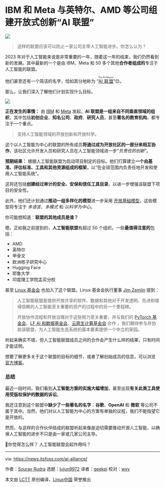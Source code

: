 [#]: subject: "'AI Alliance' for Open Innovation Formed By IBM and Meta With Intel, AMD, and More"
[#]: via: "https://news.itsfoss.com/ai-alliance/"
[#]: author: "Sourav Rudra https://news.itsfoss.com/author/sourav/"
[#]: collector: "lujun9972/lctt-scripts-1700446145"
[#]: translator: "geekpi"
[#]: reviewer: "wxy"
[#]: publisher: "wxy"
[#]: url: "https://linux.cn/article-16477-1.html"

IBM 和 Meta 与英特尔、AMD 等公司组建开放式创新“AI 联盟”
======

![][0]

> 这样的联盟应该可以防止一家公司主宰人工智能进步。你怎么认为？

2023 年对于人工智能来说是非常重要的一年，随着这一年的结束，我们仍然看到新的发展。其中最新的一个是由 IBM、Meta 和 50 多个其他**合作者组成的**专注于人工智能的联盟。

他们甚至还有一个简洁的名字，恰如其分地称为 “<ruby>[AI 联盟][1]<rt>The AI Alliance</rt></ruby>”😊。

那么，让我们深入了解他们计划实现什么目标。

![][2]

**正在发生的事情：** 由 [IBM][3] 和 [Meta][4] 发起，**AI 联盟是一组来自不同垂直领域的组织**，其中包括**初创企业**、**知名公司**、**政府**、**研究人员**，甚至**著名的教育机构**，都专注于一个重点。

> 支持人工智能领域的开放创新和开放科学。

这个以人工智能为中心的联盟的所有成员**将通过成为开放社区的一部分来相互协作**，该社区允许开发人员和研究人员在人工智能领域进一步“_负责任的创新_”。

**预期结果：** 根据人工智能联盟为启动项目制定的目标。他们打算建立**一个由基准、评估标准、工具和其他资源组成的框架**，以“在全球范围内负责任地开发和使用人工智能系统”。

这将还包括**创建经过审计的安全、安保和信任工具目录**，以进一步增强该联盟下项目的安全性。

此外，他们还计划通过**推动一组多样化的模型**进一步采用 [开放基础模型][5]，这些模型将专注于 *多语言*、*多模式* 和 *以科学为中心*。

你可能想知道：**联盟的其他成员是谁？**

嗯，正如我之前提到的，**人工智能联盟**有超过 50 个组织。一些**最值得注意的**包括：

   * AMD
   * 英特尔
   * 甲骨文
   * 欧洲核子研究中心
   * Hugging Face
   * 耶鲁大学
   * 印度理工学院孟买分校

甚至 [Linux 基金会][6] 也加入了这个联盟。Linux 基金会执行董事 [Jim Zemlin][7] 提到：

> 人工智能联盟是提供开放共享的软件、数据和其他对于开发透明、先进和值得信赖的人工智能至关重要的资产的过程中的另一个里程碑。
>
> 开放协作流程和开放治理对于这些努力至关重要，并与我们的 [PyTorch 基金会][8]、[LF AI 和数据基金会][9]、[云原生计算基金会][10] 合作 ，我们期待参与并协助该联盟，为人工智能生态系统的基本要素提供一个中立的家园。

听起来确实不错，但人工智能联盟成员之间的合作会产生什么样的结果，只有时间才能证明。

想要了解更多关于这个联盟的目标的细节，或者了解创始成员的信息，可以浏览 [官方博客][11]。

### 总结

最近一段时间，我们看到**人工智能方案的实施大幅增加**，甚至出现**有关此类工具使用受版权保护的数据的诉讼**。

我还注意到这个联盟中**缺少了一些著名的名字**：**谷歌**、**OpenAI** 和 **微软** 等公司不属于其中。当然，他们对以人工智能为中心的方案有单独的议程，我们不能指望它是开放的。

然而，与这样的合作伙伴结成的联盟听起来像是迫切需要推动开源人工智能，以确保人工智能的进步不只是由一家或几家公司主导。

💬你觉得怎么样？ 人工智能联盟会起作用吗？

--------------------------------------------------------------------------------

via: https://news.itsfoss.com/ai-alliance/

作者：[Sourav Rudra][a]
选题：[lujun9972][b]
译者：[geekpi](https://github.com/geekpi)
校对：[wxy](https://github.com/wxy)

本文由 [LCTT](https://github.com/LCTT/TranslateProject) 原创编译，[Linux中国](https://linux.cn/) 荣誉推出

[a]: https://news.itsfoss.com/author/sourav/
[b]: https://github.com/lujun9972
[1]: https://thealliance.ai/
[2]: https://news.itsfoss.com/content/images/2023/12/The_AI_Alliance.png
[3]: https://www.ibm.com/
[4]: https://meta.com/
[5]: https://en.wikipedia.org/wiki/Foundation_models
[6]: https://www.linuxfoundation.org/
[7]: https://www.linkedin.com/in/zemlin
[8]: https://pytorch.org/
[9]: https://lfaidata.foundation/
[10]: https://www.cncf.io/
[11]: https://thealliance.ai/news
[0]: https://img.linux.net.cn/data/attachment/album/202312/16/075033xlo3z0230k2q7wlm.jpg
